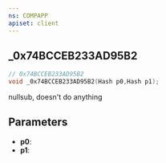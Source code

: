 ```yaml
---
ns: COMPAPP
apiset: client
---
```

## _0x74BCCEB233AD95B2

```c
// 0x74BCCEB233AD95B2
void _0x74BCCEB233AD95B2(Hash p0,Hash p1);
```

nullsub, doesn't do anything

## Parameters
* **p0**:
* **p1**: